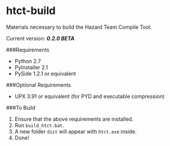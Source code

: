 htct-build
==========

Materials necessary to build the Hazard Team Compile Tool.

Current version: ___0.2.0 BETA___


###Requirements
* Python 2.7
* PyInstaller 2.1
* PySide 1.2.1 or equivalent

###Optional Requirements
* UPX 3.91 or equivalent (for PYD and executable compression)

###To Build
1. Ensure that the above requirements are installed.
2. Run `build_htct.bat`.
3. A new folder `dist` will appear with `htct.exe` inside.
4. Done!
